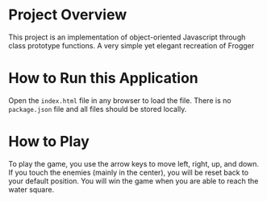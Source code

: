 # Project Overview

This project is an implementation of object-oriented Javascript through class prototype functions. A very simple yet elegant recreation of Frogger


# How to Run this Application

Open the `index.html` file in any browser to load the file. There is no `package.json` file and all files should be stored locally.

# How to Play
To play the game, you use the arrow keys to move left, right, up, and down. If you touch the enemies (mainly in the center), you will be reset back to your default position. You will win the game when you are able to reach the water square.
